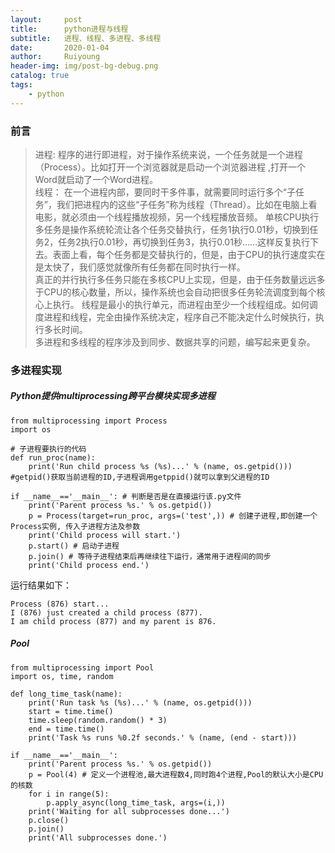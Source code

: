 ```yaml
--- 
layout:     post
title:      python进程与线程
subtitle:   进程、线程、多进程、多线程
date:       2020-01-04
author:     Ruiyoung
header-img: img/post-bg-debug.png
catalog: true
tags:
    - python
---
```


### 前言 

> 进程: 程序的进行即进程，对于操作系统来说，一个任务就是一个进程（Process）。比如打开一个浏览器就是启动一个浏览器进程 ,打开一个Word就启动了一个Word进程。  
> 线程： 在一个进程内部，要同时干多件事，就需要同时运行多个“子任务”，我们把进程内的这些“子任务”称为线程（Thread）。比如在电脑上看电影，就必须由一个线程播放视频，另一个线程播放音频。 
> 单核CPU执行多任务是操作系统轮流让各个任务交替执行，任务1执行0.01秒，切换到任务2，任务2执行0.01秒，再切换到任务3，执行0.01秒……这样反复执行下去。表面上看，每个任务都是交替执行的，但是，由于CPU的执行速度实在是太快了，我们感觉就像所有任务都在同时执行一样。  
> 真正的并行执行多任务只能在多核CPU上实现，但是，由于任务数量远远多于CPU的核心数量，所以，操作系统也会自动把很多任务轮流调度到每个核心上执行。 
> 线程是最小的执行单元，而进程由至少一个线程组成。如何调度进程和线程，完全由操作系统决定，程序自己不能决定什么时候执行，执行多长时间。  
> 多进程和多线程的程序涉及到同步、数据共享的问题，编写起来更复杂。  


### 多进程实现  

##### Python提供multiprocessing跨平台模块实现多进程 

```{.python}
from multiprocessing import Process
import os  

# 子进程要执行的代码
def run_proc(name):
    print('Run child process %s (%s)...' % (name, os.getpid()))  #getpid()获取当前进程的ID,子进程调用getppid()就可以拿到父进程的ID 

if __name__=='__main__': # 判断是否是在直接运行该.py文件
    print('Parent process %s.' % os.getpid())
    p = Process(target=run_proc, args=('test',)) # 创建子进程,即创建一个Process实例, 传入子进程方法及参数  
    print('Child process will start.')
    p.start() # 启动子进程
    p.join() # 等待子进程结束后再继续往下运行，通常用于进程间的同步
    print('Child process end.')
```

运行结果如下： 

```{.python}
Process (876) start...
I (876) just created a child process (877).
I am child process (877) and my parent is 876.
``` 
##### Pool 

```{.python}
from multiprocessing import Pool
import os, time, random

def long_time_task(name):
    print('Run task %s (%s)...' % (name, os.getpid()))
    start = time.time()
    time.sleep(random.random() * 3)
    end = time.time()
    print('Task %s runs %0.2f seconds.' % (name, (end - start)))

if __name__=='__main__':
    print('Parent process %s.' % os.getpid())
    p = Pool(4) # 定义一个进程池,最大进程数4,同时跑4个进程,Pool的默认大小是CPU的核数  
    for i in range(5):
        p.apply_async(long_time_task, args=(i,))
    print('Waiting for all subprocesses done...')
    p.close()
    p.join()
    print('All subprocesses done.')
```


